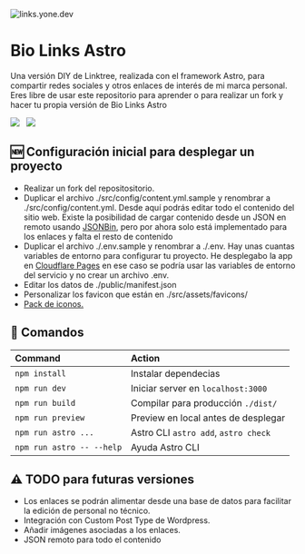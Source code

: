 ![links.yone.dev](https://res.cloudinary.com/dcllw95id/images/v1689187983/yonedev/Yonedev-Github/Yonedev-Github.png?_i=AA)

# Bio Links Astro

Una versión DIY de Linktree, realizada con el framework Astro, para compartir redes sociales y otros enlaces de interés de mi marca personal. Eres libre de usar este repositorio para aprender o para realizar un fork y hacer tu propia versión de Bio Links Astro

<p>
   <img src="https://img.shields.io/static/v1?style=for-the-badge&message=Astro&color=FF5D01&logo=Astro&logoColor=FFFFFF&label=" />&nbsp;&nbsp;
   <img src="https://img.shields.io/static/v1?style=for-the-badge&message=Tailwind+CSS&color=222222&logo=Tailwind+CSS&logoColor=06B6D4&label=" />&nbsp;&nbsp;
</p>

## 🆕 Configuración inicial para desplegar un proyecto

- Realizar un fork del repositositorio.
- Duplicar el archivo ./src/config/content.yml.sample y renombrar a ./src/config/content.yml. Desde aquí podrás editar todo el contenido del sitio web. Existe la posibilidad de cargar contenido desde un JSON en remoto usando [JSONBin](https://jsonbin.io/), pero por ahora solo está implementado para los enlaces y falta el resto de contenido
- Duplicar el archivo ./.env.sample y renombrar a ./.env. Hay unas cuantas variables de entorno para configurar tu proyecto. He desplegabo la app en [Cloudflare Pages](https://dash.cloudflare.com/) en ese caso se podría usar las variables de entorno del servicio y no crear un archivo .env.
- Editar los datos de ./public/manifest.json
- Personalizar los favicon que están en ./src/assets/favicons/
- [Pack de iconos.](https://icon-sets.iconify.design/mdi/)

## 🧞 Comandos

| Command                   | Action                               |
| :------------------------ | :----------------------------------- |
| `npm install`             | Instalar dependecias                 |
| `npm run dev`             | Iniciar server en `localhost:3000`   |
| `npm run build`           | Compilar para producción `./dist/`   |
| `npm run preview`         | Preview en local antes de desplegar  |
| `npm run astro ...`       | Astro CLI `astro add`, `astro check` |
| `npm run astro -- --help` | Ayuda Astro CLI                      |

## ⚠️ TODO para futuras versiones

- Los enlaces se podrán alimentar desde una base de datos para facilitar la edición de personal no técnico.
- Integración con Custom Post Type de Wordpress.
- Añadir imágenes asociadas a los enlaces.
- JSON remoto para todo el contenido
